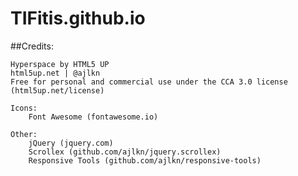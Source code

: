 # TIFitis.github.io


##Credits:

    Hyperspace by HTML5 UP
    html5up.net | @ajlkn
    Free for personal and commercial use under the CCA 3.0 license (html5up.net/license)

    Icons:
		Font Awesome (fontawesome.io)

	Other:
		jQuery (jquery.com)
		Scrollex (github.com/ajlkn/jquery.scrollex)
		Responsive Tools (github.com/ajlkn/responsive-tools)
